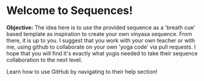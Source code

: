 <h1> Welcome to Sequences! </h1>
<b><p> Objective:</b> The idea here is to use the provided sequence as a 'breath cue' based template as inspiration to create your own vinyasa sequence. From there, it is up to you. I suggest that you  work with your own teacher or with me, using github to collaborate on your own 'yoga code' via pull requests. I hope that you will find it's exactly what yogis needed to take their sequence collaboration to the next level.</p>
<p> Learn how to use GitHub by navigating to their help section!</p>
